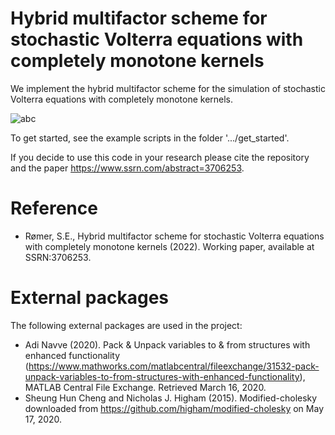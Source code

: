 # Hybrid multifactor scheme for stochastic Volterra equations with completely monotone kernels
We implement the hybrid multifactor scheme for the simulation of stochastic Volterra equations with completely monotone kernels.

![abc](https://latex.codecogs.com/svg.latex?\Large&space;x=\frac{-b\pm\sqrt{b^2-4ac}}{2a}) 



To get started, see the example scripts in the folder '.../get_started'.

If you decide to use this code in your research please cite the repository and the paper https://www.ssrn.com/abstract=3706253.

# Reference
- Rømer, S.E., Hybrid multifactor scheme for stochastic Volterra equations with completely monotone kernels (2022). Working paper, available at SSRN:3706253.

# External packages
The following external packages are used in the project:
- Adi Navve (2020). Pack & Unpack variables to & from structures with enhanced functionality (https://www.mathworks.com/matlabcentral/fileexchange/31532-pack-unpack-variables-to-from-structures-with-enhanced-functionality), MATLAB Central File Exchange. Retrieved March 16, 2020.
- Sheung Hun Cheng and Nicholas J. Higham (2015). Modified-cholesky downloaded from https://github.com/higham/modified-cholesky on May 17, 2020.
